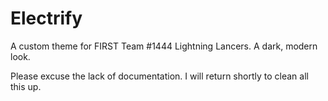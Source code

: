 Electrify
===

A custom theme for FIRST Team #1444 Lightning Lancers. A dark, modern look.

Please excuse the lack of documentation. I will return shortly to clean all this up.
